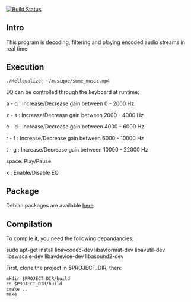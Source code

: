[![Build Status](https://travis-ci.org/DerouineauNicolas/Hellqualizer.svg?branch=master)](https://travis-ci.org/DerouineauNicolas/Hellqualizer)

Intro
-------------------

This program is decoding, filtering and playing encoded audio streams in real time.

Execution
-------------------
 
	./Hellqualizer ~/musique/some_music.mp4

EQ can be controlled through the keyboard at runtime:

a - q : Increase/Decrease gain between 0 - 2000 Hz

z - s : Increase/Decrease gain between 2000 - 4000 Hz

e - d : Increase/Decrease gain between 4000 - 6000 Hz

r - f : Increase/Decrease gain between 6000 - 10000 Hz

t - g : Increase/Decrease gain between 10000 - 22000 Hz

space: Play/Pause 

x : Enable/Disable EQ

Package
-------------------
Debian packages are available [here](http://the.ndero.ovh/build/Hellqualizer/)


Compilation
-------------------

To compile it, you need the following depandancies:

sudo apt-get install libavcodec-dev libavformat-dev libavutil-dev libswscale-dev libavdevice-dev libasound2-dev

First, clone the project in $PROJECT_DIR, then:

 	mkdir $PROJECT_DIR/build
	cd $PROJECT_DIR/build
	cmake ..
	make






